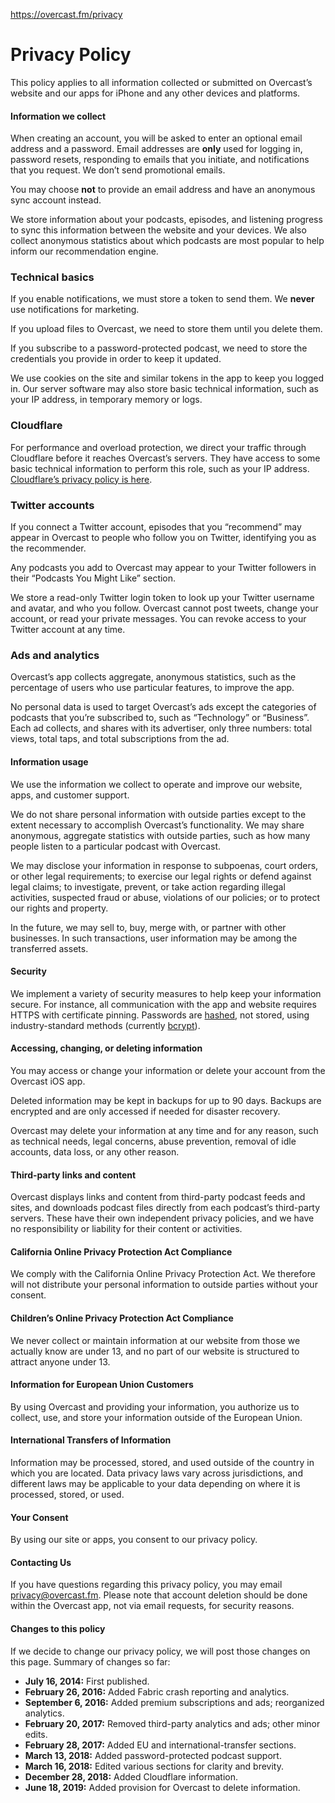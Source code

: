 
https://overcast.fm/privacy



<h1>Privacy Policy</h1>

<p>This policy applies to all information collected or submitted on Overcast’s website and our apps for iPhone and any other devices and platforms.</p>

<h4>Information we collect</h4>

<p>When creating an account, you will be asked to enter an optional email address and a password. Email addresses are <strong>only</strong> used for logging in, password resets, responding to emails that you initiate, and notifications that you request. We don’t send promotional emails.</p>

<p>You may choose <strong>not</strong> to provide an email address and have an anonymous sync account instead.</p>

<p>We store information about your podcasts, episodes, and listening progress to sync this information between the website and your devices. We also collect anonymous statistics about which podcasts are most popular to help inform our recommendation engine.</p>

<h3><strong>Technical basics</strong></h3>

<p>If you enable notifications, we must store a token to send them. We <strong>never</strong> use notifications for marketing.</p>

<p>If you upload files to Overcast, we need to store them until you delete them.</p>

<p>If you subscribe to a password-protected podcast, we need to store the credentials you provide in order to keep it updated.</p>

<p>We use cookies on the site and similar tokens in the app to keep you logged in. Our server software may also store basic technical information, such as your IP address, in temporary memory or logs.</p>

<h3><strong>Cloudflare</strong></h3>

<p>For performance and overload protection, we direct your traffic through Cloudflare before it reaches Overcast’s servers. They have access to some basic technical information to perform this role, such as your IP address. <a href="https://www.cloudflare.com/privacypolicy/">Cloudflare’s privacy policy is here</a>.</p>

<h3><strong>Twitter accounts</strong></h3>

<p>If you connect a Twitter account, episodes that you “recommend” may appear in Overcast to people who follow you on Twitter, identifying you as the recommender.</p>

<p>Any podcasts you add to Overcast may appear to your Twitter followers in their “Podcasts You Might Like” section.</p>

<p>We store a read-only Twitter login token to look up your Twitter username and avatar, and who you follow. Overcast cannot post tweets, change your account, or read your private messages. You can revoke access to your Twitter account at any time.</p>

<h3><strong>Ads and analytics</strong></h3>

<p>Overcast’s app collects aggregate, anonymous statistics, such as the percentage of users who use particular features, to improve the app.</p>

<p>No personal data is used to target Overcast’s ads except the categories of podcasts that you’re subscribed to, such as “Technology” or “Business”. Each ad collects, and shares with its advertiser, only three numbers: total views, total taps, and total subscriptions from the ad.</p>

<h4>Information usage</h4>

<p>We use the information we collect to operate and improve our website, apps, and customer support.</p>

<p>We do not share personal information with outside parties except to the extent necessary to accomplish Overcast’s functionality. We may share anonymous, aggregate statistics with outside parties, such as how many people listen to a particular podcast with Overcast.</p>

<p>We may disclose your information in response to subpoenas, court orders, or other legal requirements; to exercise our legal rights or defend against legal claims; to investigate, prevent, or take action regarding illegal activities, suspected fraud or abuse, violations of our policies; or to protect our rights and property.</p>

<p>In the future, we may sell to, buy, merge with, or partner with other businesses. In such transactions, user information may be among the transferred assets.</p>

<h4>Security</h4>

<p>We implement a variety of security measures to help keep your information secure. For instance, all communication with the app and website requires HTTPS with certificate pinning. Passwords are <a href="http://en.wikipedia.org/wiki/Cryptographic_hash_function">hashed</a>, not stored, using industry-standard methods (currently <a href="http://en.wikipedia.org/wiki/Bcrypt">bcrypt</a>).</p>

<h4>Accessing, changing, or deleting information</h4>

<p>You may access or change your information or delete your account from the Overcast iOS app.</p>

<p>Deleted information may be kept in backups for up to 90 days. Backups are encrypted and are only accessed if needed for disaster recovery.</p>

<p>Overcast may delete your information at any time and for any reason, such as technical needs, legal concerns, abuse prevention, removal of idle accounts, data loss, or any other reason.</p>

<h4>Third-party links and content</h4>

<p>Overcast displays links and content from third-party podcast feeds and sites, and downloads podcast files directly from each podcast’s third-party servers. These have their own independent privacy policies, and we have no responsibility or liability for their content or activities.</p>

<h4>California Online Privacy Protection Act Compliance</h4>

<p>We comply with the California Online Privacy Protection Act. We therefore will not distribute your personal information to outside parties without your consent.</p>

<h4>Children’s Online Privacy Protection Act Compliance</h4>

<p>We never collect or maintain information at our website from those we actually know are under 13, and no part of our website is structured to attract anyone under 13.</p>

<h4>Information for European Union Customers</h4>

<p>By using Overcast and providing your information, you authorize us to collect, use, and store your information outside of the European Union.</p>

<h4>International Transfers of Information</h4>

<p>Information may be processed, stored, and used outside of the country in which you are located. Data privacy laws vary across jurisdictions, and different laws may be applicable to your data depending on where it is processed, stored, or used.</p>

<h4>Your Consent</h4>

<p>By using our site or apps, you consent to our privacy policy.</p>

<h4>Contacting Us</h4>

<p>If you have questions regarding this privacy policy, you may email <a href="mailto:privacy@overcast.fm">privacy@overcast.fm</a>. Please note that account deletion should be done within the Overcast app, not via email requests, for security reasons.</p>

<h4>Changes to this policy</h4>

<p>If we decide to change our privacy policy, we will post those changes on this page. Summary of changes so far:</p>

<ul>
<li><strong>July 16, 2014:</strong> First published.</li>
<li><strong>February 26, 2016:</strong> Added Fabric crash reporting and analytics.</li>
<li><strong>September 6, 2016:</strong> Added premium subscriptions and ads; reorganized analytics.</li>
<li><strong>February 20, 2017:</strong> Removed third-party analytics and ads; other minor edits.</li>
<li><strong>February 28, 2017:</strong> Added EU and international-transfer sections.</li>
<li><strong>March 13, 2018:</strong> Added password-protected podcast support.</li>
<li><strong>March 16, 2018:</strong> Edited various sections for clarity and brevity.</li>
<li><strong>December 28, 2018:</strong> Added Cloudflare information.</li>
<li><strong>June 18, 2019:</strong> Added provision for Overcast to delete information.</li>
</ul>
